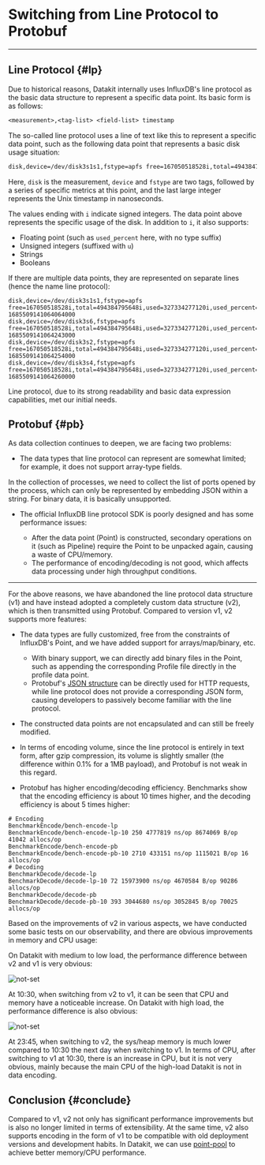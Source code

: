 # Switching from Line Protocol to Protobuf

---

## Line Protocol {#lp}

Due to historical reasons, Datakit internally uses InfluxDB's line protocol as the basic data structure to represent a specific data point. Its basic form is as follows:

```txt
<measurement>,<tag-list> <field-list> timestamp
```

The so-called line protocol uses a line of text like this to represent a specific data point, such as the following data point that represents a basic disk usage situation:

```txt
disk,device=/dev/disk3s1s1,fstype=apfs free=167050518528i,total=494384795648i,used=327334277120i,used_percent=66.21042556354438 1685509141064064000
```

Here, `disk` is the measurement, `device` and `fstype` are two tags, followed by a series of specific metrics at this point, and the last large integer represents the Unix timestamp in nanoseconds.

The values ending with `i` indicate signed integers. The data point above represents the specific usage of the disk. In addition to `i`, it also supports:

- Floating point (such as `used_percent` here, with no type suffix)
- Unsigned integers (suffixed with `u`)
- Strings
- Booleans

If there are multiple data points, they are represented on separate lines (hence the name line protocol):

``` text
disk,device=/dev/disk3s1s1,fstype=apfs free=167050518528i,total=494384795648i,used=327334277120i,used_percent=66.21042556354438 1685509141064064000
disk,device=/dev/disk3s6,fstype=apfs free=167050518528i,total=494384795648i,used=327334277120i,used_percent=66.21042556354438 1685509141064243000
disk,device=/dev/disk3s2,fstype=apfs free=167050518528i,total=494384795648i,used=327334277120i,used_percent=66.21042556354438 1685509141064254000
disk,device=/dev/disk3s4,fstype=apfs free=167050518528i,total=494384795648i,used=327334277120i,used_percent=66.21042556354438 1685509141064260000
```

Line protocol, due to its strong readability and basic data expression capabilities, met our initial needs.

## Protobuf {#pb}

As data collection continues to deepen, we are facing two problems:

- The data types that line protocol can represent are somewhat limited; for example, it does not support array-type fields.

In the collection of processes, we need to collect the list of ports opened by the process, which can only be represented by embedding JSON within a string. For binary data, it is basically unsupported.

- The official InfluxDB line protocol SDK is poorly designed and has some performance issues:

    - After the data point (Point) is constructed, secondary operations on it (such as Pipeline) require the Point to be unpacked again, causing a waste of CPU/memory.
    - The performance of encoding/decoding is not good, which affects data processing under high throughput conditions.

---

For the above reasons, we have abandoned the line protocol data structure (v1) and have instead adopted a completely custom data structure (v2), which is then transmitted using Protobuf. Compared to version v1, v2 supports more features:

- The data types are fully customized, free from the constraints of InfluxDB's Point, and we have added support for arrays/map/binary, etc.

    - With binary support, we can directly add binary files in the Point, such as appending the corresponding Profile file directly in the profile data point.
    - Protobuf's [JSON structure](apis.md#api-v1-write-body-pbjson-protocol) can be directly used for HTTP requests, while line protocol does not provide a corresponding JSON form, causing developers to passively become familiar with the line protocol.

- The constructed data points are not encapsulated and can still be freely modified.
- In terms of encoding volume, since the line protocol is entirely in text form, after gzip compression, its volume is slightly smaller (the difference within 0.1% for a 1MB payload), and Protobuf is not weak in this regard.
- Protobuf has higher encoding/decoding efficiency. Benchmarks show that the encoding efficiency is about 10 times higher, and the decoding efficiency is about 5 times higher:

```shell
# Encoding
BenchmarkEncode/bench-encode-lp
BenchmarkEncode/bench-encode-lp-10 250 4777819 ns/op 8674069 B/op 41042 allocs/op
BenchmarkEncode/bench-encode-pb
BenchmarkEncode/bench-encode-pb-10 2710 433151 ns/op 1115021 B/op 16 allocs/op
# Decoding
BenchmarkDecode/decode-lp
BenchmarkDecode/decode-lp-10 72 15973900 ns/op 4670584 B/op 90286 allocs/op
BenchmarkDecode/decode-pb
BenchmarkDecode/decode-pb-10 393 3044680 ns/op 3052845 B/op 70025 allocs/op
```

Based on the improvements of v2 in various aspects, we have conducted some basic tests on our observability, and there are obvious improvements in memory and CPU usage:

On Datakit with medium to low load, the performance difference between v2 and v1 is very obvious:

![not-set](https://static.<<<custom_key.brand_main_domain>>>/images/datakit/lp-vs-pb/v1-v2-mid-pressure.png)

At 10:30, when switching from v2 to v1, it can be seen that CPU and memory have a noticeable increase. On Datakit with high load, the performance difference is also obvious:

![not-set](https://static.<<<custom_key.brand_main_domain>>>/images/datakit/lp-vs-pb/v1-v2-high-pressure.png)

At 23:45, when switching to v2, the sys/heap memory is much lower compared to 10:30 the next day when switching to v1. In terms of CPU, after switching to v1 at 10:30, there is an increase in CPU, but it is not very obvious, mainly because the main CPU of the high-load Datakit is not in data encoding.

## Conclusion {#conclude}

Compared to v1, v2 not only has significant performance improvements but is also no longer limited in terms of extensibility. At the same time, v2 also supports encoding in the form of v1 to be compatible with old deployment versions and development habits. In Datakit, we can use [point-pool](datakit-conf.md#point-pool) to achieve better memory/CPU performance.
